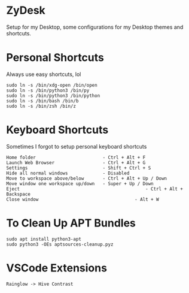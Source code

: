 # ZyDesk
Setup for my Desktop, some configurations for my Desktop themes and shortcuts.  

# Personal Shortcuts
Always use easy shortcuts, lol
```
sudo ln -s /bin/xdg-open /bin/open
sudo ln -s /bin/python3 /bin/py
sudo ln -s /bin/python3 /bin/python
sudo ln -s /bin/bash /bin/b
sudo ln -s /bin/zsh /bin/z 
```

# Keyboard Shortcuts
Sometimes I forgot to setup personal keyboard shortcuts
```
Home folder                         - Ctrl + Alt + F
Launch Web Browser                  - Ctrl + Alt + G
Settings                            - Shift + Ctrl + S
Hide all normal windows             - Disabled
Move to workspace above/below       - Ctrl + Alt + Up / Down
Move window one workspace up/down   - Super + Up / Down
Eject								                - Ctrl + Alt + Backspace
Close window 						            - Alt + W
```

# To Clean Up APT Bundles
```
sudo apt install python3-apt
sudo python3 -OEs aptsources-cleanup.pyz
```

# VSCode Extensions
```
Rainglow -> Hive Contrast
```
